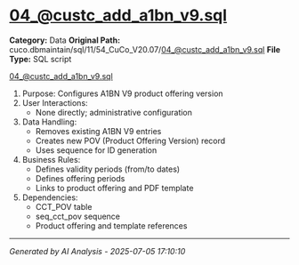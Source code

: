 # 04_@custc_add_a1bn_v9.sql

**Category:** Data
**Original Path:** cuco.dbmaintain/sql/11/54_CuCo_V20.07/04_@custc_add_a1bn_v9.sql
**File Type:** SQL script

04_@custc_add_a1bn_v9.sql
1. Purpose: Configures A1BN V9 product offering version
2. User Interactions:
   - None directly; administrative configuration
3. Data Handling:
   - Removes existing A1BN V9 entries
   - Creates new POV (Product Offering Version) record
   - Uses sequence for ID generation
4. Business Rules:
   - Defines validity periods (from/to dates)
   - Defines offering periods
   - Links to product offering and PDF template
5. Dependencies:
   - CCT_POV table
   - seq_cct_pov sequence
   - Product offering and template references

---
*Generated by AI Analysis - 2025-07-05 17:10:10*
